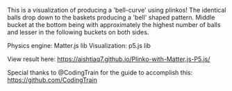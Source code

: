 This is a visualization of producing a 'bell-curve' using plinkos!
The identical balls drop down to the baskets producing a 'bell' 
shaped pattern. Middle bucket at the bottom being with approximately
the highest number of balls and lesser in the following buckets on
both sides. 

Physics engine: Matter.js lib
Visualization: p5.js lib

View result here:
https://aishtiaq7.github.io/Plinko-with-Matter.js-P5.js/


Special thanks to @CodingTrain for the guide to accomplish this:
https://github.com/CodingTrain
